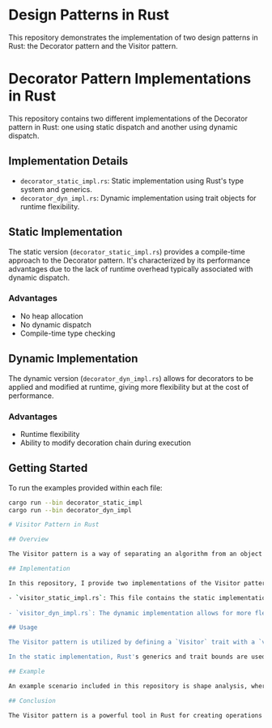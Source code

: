 # Design Patterns in Rust

This repository demonstrates the implementation of two design patterns in Rust: the Decorator pattern and the Visitor pattern.


# Decorator Pattern Implementations in Rust

This repository contains two different implementations of the Decorator pattern in Rust: one using static dispatch and another using dynamic dispatch.

## Implementation Details

- `decorator_static_impl.rs`: Static implementation using Rust's type system and generics.
- `decorator_dyn_impl.rs`: Dynamic implementation using trait objects for runtime flexibility.

## Static Implementation

The static version (`decorator_static_impl.rs`) provides a compile-time approach to the Decorator pattern. It's characterized by its performance advantages due to the lack of runtime overhead typically associated with dynamic dispatch.

### Advantages
- No heap allocation
- No dynamic dispatch
- Compile-time type checking

## Dynamic Implementation

The dynamic version (`decorator_dyn_impl.rs`) allows for decorators to be applied and modified at runtime, giving more flexibility but at the cost of performance.

### Advantages
- Runtime flexibility
- Ability to modify decoration chain during execution

## Getting Started

To run the examples provided within each file:

```bash
cargo run --bin decorator_static_impl
cargo run --bin decorator_dyn_impl

# Visitor Pattern in Rust

## Overview

The Visitor pattern is a way of separating an algorithm from an object structure on which it operates. This is particularly useful for performing operations across a set of objects with different types.

## Implementation

In this repository, I provide two implementations of the Visitor pattern: static and dynamic.

- `visitor_static_impl.rs`: This file contains the static implementation of the Visitor pattern. The static approach utilizes Rust's powerful type system and compile-time checks to ensure type safety and efficiency.
  
- `visitor_dyn_impl.rs`: The dynamic implementation allows for more flexibility at the cost of runtime type checks. This is achieved by leveraging trait objects and the `Any` trait for downcasting.

## Usage

The Visitor pattern is utilized by defining a `Visitor` trait with a `visit` method for each type in the object structure. Each type implements an `accept` method that takes a `Visitor` and calls the `visit` method corresponding to its own type.

In the static implementation, Rust's generics and trait bounds are used to achieve polymorphism at compile time. In the dynamic implementation, trait objects are used to allow for different object types to be visited at runtime.

## Example

An example scenario included in this repository is shape analysis, where different geometric shapes (`Circle`, `Square`) are visited by a `ConcreteVisitor` that performs a specific operation, such as calculating the area or drawing the shape.

## Conclusion

The Visitor pattern is a powerful tool in Rust for creating operations that need to be performed across a variety of types without coupling the operations to the object structure.

